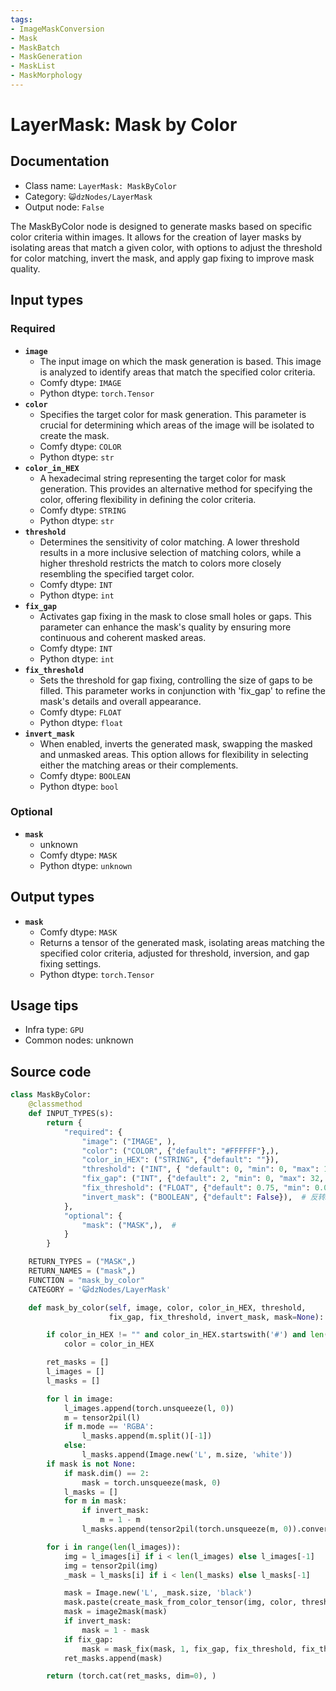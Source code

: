 ```yaml
---
tags:
- ImageMaskConversion
- Mask
- MaskBatch
- MaskGeneration
- MaskList
- MaskMorphology
---
```


# LayerMask: Mask by Color
## Documentation
- Class name: `LayerMask: MaskByColor`
- Category: `😺dzNodes/LayerMask`
- Output node: `False`

The MaskByColor node is designed to generate masks based on specific color criteria within images. It allows for the creation of layer masks by isolating areas that match a given color, with options to adjust the threshold for color matching, invert the mask, and apply gap fixing to improve mask quality.
## Input types
### Required
- **`image`**
    - The input image on which the mask generation is based. This image is analyzed to identify areas that match the specified color criteria.
    - Comfy dtype: `IMAGE`
    - Python dtype: `torch.Tensor`
- **`color`**
    - Specifies the target color for mask generation. This parameter is crucial for determining which areas of the image will be isolated to create the mask.
    - Comfy dtype: `COLOR`
    - Python dtype: `str`
- **`color_in_HEX`**
    - A hexadecimal string representing the target color for mask generation. This provides an alternative method for specifying the color, offering flexibility in defining the color criteria.
    - Comfy dtype: `STRING`
    - Python dtype: `str`
- **`threshold`**
    - Determines the sensitivity of color matching. A lower threshold results in a more inclusive selection of matching colors, while a higher threshold restricts the match to colors more closely resembling the specified target color.
    - Comfy dtype: `INT`
    - Python dtype: `int`
- **`fix_gap`**
    - Activates gap fixing in the mask to close small holes or gaps. This parameter can enhance the mask's quality by ensuring more continuous and coherent masked areas.
    - Comfy dtype: `INT`
    - Python dtype: `int`
- **`fix_threshold`**
    - Sets the threshold for gap fixing, controlling the size of gaps to be filled. This parameter works in conjunction with 'fix_gap' to refine the mask's details and overall appearance.
    - Comfy dtype: `FLOAT`
    - Python dtype: `float`
- **`invert_mask`**
    - When enabled, inverts the generated mask, swapping the masked and unmasked areas. This option allows for flexibility in selecting either the matching areas or their complements.
    - Comfy dtype: `BOOLEAN`
    - Python dtype: `bool`
### Optional
- **`mask`**
    - unknown
    - Comfy dtype: `MASK`
    - Python dtype: `unknown`
## Output types
- **`mask`**
    - Comfy dtype: `MASK`
    - Returns a tensor of the generated mask, isolating areas matching the specified color criteria, adjusted for threshold, inversion, and gap fixing settings.
    - Python dtype: `torch.Tensor`
## Usage tips
- Infra type: `GPU`
- Common nodes: unknown


## Source code
```python
class MaskByColor:
    @classmethod
    def INPUT_TYPES(s):
        return {
            "required": {
                "image": ("IMAGE", ),
                "color": ("COLOR", {"default": "#FFFFFF"},),
                "color_in_HEX": ("STRING", {"default": ""}),
                "threshold": ("INT", { "default": 0, "min": 0, "max": 100, "step": 1, }),
                "fix_gap": ("INT", {"default": 2, "min": 0, "max": 32, "step": 1}),
                "fix_threshold": ("FLOAT", {"default": 0.75, "min": 0.01, "max": 0.99, "step": 0.01}),
                "invert_mask": ("BOOLEAN", {"default": False}),  # 反转mask
            },
            "optional": {
                "mask": ("MASK",),  #
            }
        }

    RETURN_TYPES = ("MASK",)
    RETURN_NAMES = ("mask",)
    FUNCTION = "mask_by_color"
    CATEGORY = '😺dzNodes/LayerMask'

    def mask_by_color(self, image, color, color_in_HEX, threshold,
                      fix_gap, fix_threshold, invert_mask, mask=None):

        if color_in_HEX != "" and color_in_HEX.startswith('#') and len(color_in_HEX) == 7:
            color = color_in_HEX

        ret_masks = []
        l_images = []
        l_masks = []

        for l in image:
            l_images.append(torch.unsqueeze(l, 0))
            m = tensor2pil(l)
            if m.mode == 'RGBA':
                l_masks.append(m.split()[-1])
            else:
                l_masks.append(Image.new('L', m.size, 'white'))
        if mask is not None:
            if mask.dim() == 2:
                mask = torch.unsqueeze(mask, 0)
            l_masks = []
            for m in mask:
                if invert_mask:
                    m = 1 - m
                l_masks.append(tensor2pil(torch.unsqueeze(m, 0)).convert('L'))

        for i in range(len(l_images)):
            img = l_images[i] if i < len(l_images) else l_images[-1]
            img = tensor2pil(img)
            _mask = l_masks[i] if i < len(l_masks) else l_masks[-1]

            mask = Image.new('L', _mask.size, 'black')
            mask.paste(create_mask_from_color_tensor(img, color, threshold), mask=_mask)
            mask = image2mask(mask)
            if invert_mask:
                mask = 1 - mask
            if fix_gap:
                mask = mask_fix(mask, 1, fix_gap, fix_threshold, fix_threshold)
            ret_masks.append(mask)

        return (torch.cat(ret_masks, dim=0), )

```
